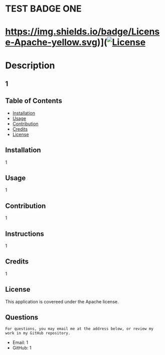 
  # TEST BADGE ONE
  # https://img.shields.io/badge/License-Apache-yellow.svg)]([![License](https://img.shields.io/badge/License-Apache%202.0-blue.svg)](https://opensource.org/licenses/Apache-2.0)

  # Description
  ## 1

  ## Table of Contents
  * [Installation](#installation)
  * [Usage](#usage)
  * [Contribution](#contribution)
  * [Credits](#credits)
  * [License](#license)
  
  ## Installation
  1

  ## Usage
  1

  ## Contribution
  1

  ## Instructions
  1

  ## Credits
  1

  ## License
  This application is covereed under the Apache license.

  ## Questions
    For questions, you may email me at the address below, or review my work in my GitHub repository.
  * Email: 1
  * GitHub: 1